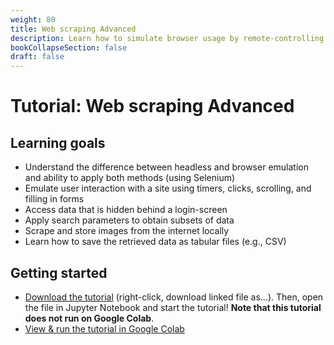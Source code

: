 ```yaml
---
weight: 80
title: Web scraping Advanced
description: Learn how to simulate browser usage by remote-controlling Chrome using chromedriver.
bookCollapseSection: false
draft: false
---
```


# Tutorial: Web scraping Advanced

## Learning goals
- Understand the difference between headless and browser emulation and ability to apply both methods (using Selenium)
- Emulate user interaction with a site using timers, clicks, scrolling, and filling in forms
- Access data that is hidden behind a login-screen
- Apply search parameters to obtain subsets of data
- Scrape and store images from the internet locally
- Learn how to save the retrieved data as tabular files (e.g., CSV)

## Getting started
- [Download the tutorial](webscraping-advanced.ipynb) (right-click, download linked file as...). Then, open the file in Jupyter Notebook and start the tutorial! __Note that this tutorial does not run on Google Colab__.
- [View & run the tutorial in Google Colab](https://colab.research.google.com/github/hannesdatta/course-odcm/blob/master/content/docs/tutorials/webscrapingadvanced/webscraping-advanced.ipynb)
